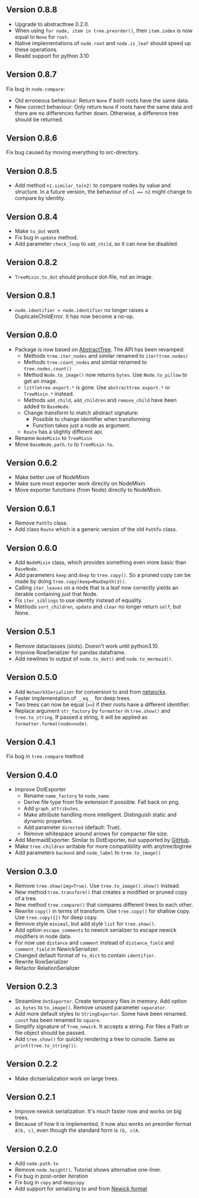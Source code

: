 ## Version 0.8.8 ##

- Upgrade to abstracttree 0.2.0.
- When using `for node, item in tree.preorder()`, then `item.index` is now equal to `None` for `root`.
- Native implementations of `node.root` and `node.is_leaf` should speed up these operations.
- Readd support for python 3.10

## Version 0.8.7 ##

Fix bug in `node.compare`:
- Old erroneous behaviour: Return `None` if both roots have the same data.
- New correct behaviour: Only return `None` if roots have the same data and there are no differences further down.
  Otherwise, a difference tree should be returned.

## Version 0.8.6 ##

Fix bug caused by moving everything to src-directory.

## Version 0.8.5 ##
- Add method `n1.similar_to(n2)` to compare nodes by value and structure.
  In a future version, the behaviour of `n1 == n2` might change to compare by identity.

## Version 0.8.4 ##
- Make `to_dot` work
- Fix bug in `update` method.
- Add parameter `check_loop` to `add_child`, so it can now be disabled.

## Version 0.8.2 ##
- `TreeMixin.to_dot` should produce dot-file, not an image.

## Version 0.8.1 ##
- `node.identifier = node.identifier` no longer raises a DuplicateChildError.
  It has now become a no-op.

## Version 0.8.0 ##
- Package is now based on [AbstractTree](https://github.com/lverweijen/AbstractTree).
  The API has been revamped:
  - Methods `tree.iter_nodes` and similar renamed to `iter(tree.nodes)`
  - Methods `tree.count_nodes` and similar renamed to `tree.nodes.count()`
  - Method `Node.to_image()` now returns `bytes`. Use `Node.to_pillow` to get an image.
  - `littletree.export.*` is gone. Use `abstracttree.export.*` or `TreeMixin.*` instead.
  - Methods `add_child`, `add_children` and `remove_child` have been added to `BaseNode`.
  - Change transform to match abstract signature:
    - Possible to change identifier when transforming
    - Function takes just a node as argument.
  - `Route` has a slightly different api.
- Rename `NodeMixin` to `TreeMixin`
- Move `BaseNode.path.to` to `TreeMixin.to`.

## Version 0.6.2 ##
- Make better use of NodeMixin
- Make sure most exporter work directly on NodeMixin
- Move exporter functions (from Node) directly to NodeMixin.

## Version 0.6.1 ##
- Remove `PathTo` class.
- Add class `Route` which is a generic version of the old `PathTo` class.

## Version 0.6.0 ##
- Add `NodeMixin` class, which provides something even more basic than `BaseNode`.
- Add parameters `keep` and `deep` to `tree.copy()`.
  So a pruned copy can be made by doing `tree.copy(keep=MaxDepth(3))`.
- Calling `iter_leaves` on a node that is a leaf
  now correctly yields an iterable containing just that Node.
- Fix `iter_siblings` to use identity instead of equality.
- Methods `sort_children`, `update` and `clear` no longer return `self`, but None.

## Version 0.5.1 ##
- Remove dataclasses (slots). Doesn't work until python3.10.
- Improve RowSerializer for pandas dataframe.
- Add newlines to output of `node.to_dot()` and `node.to_mermaid()`.

## Version 0.5.0 ##
- Add `NetworkXSerializer` for conversion to and from [networkx](https://networkx.org/).
- Faster implementation of `__eq__` for deep trees.
- Two trees can now be equal (`==`) if their roots have a different identifier. 
- Replace argument `str_factory` by `formatter` in `tree.show()` and `tree.to_string`.
  If passed a string, it will be applied as `formatter.format(node=node)`.

## Version 0.4.1 ##
Fix bug in `tree.compare` method

## Version 0.4.0 ##
- Improve DotExporter
  - Rename `name_factory` to `node_name`.
  - Derive file type from file extension if possible. Fall back on png.
  - Add `graph_attributes`.
  - Make attribute handling more intelligent. Distinguish static and dynamic properties.
  - Add parameter `directed` (default: True).
  - Remove whitespace around arrows for compacter file size.
- Add MermaidExporter. Similar to DotExporter, but supported by [GitHub](https://docs.github.com/en/get-started/writing-on-github/working-with-advanced-formatting/creating-diagrams).
- Make `tree.children` writable for more compatibility with anytree/bigtree
- Add parameters `backend` and `node_label` to `tree.to_image()`

## Version 0.3.0 ##
- Remove `tree.show(img=True)`. Use `tree.to_image().show()` instead.
- New method `tree.transform()` that creates a modified or pruned copy of a tree.
- New method `tree.compare()` that compares different trees to each other.
- Rewrite `copy()` in terms of transform.
  Use `tree.copy()` for shallow copy.
  Use `tree.copy({})` for deep copy.
- Remove style `minimal`, but add style `list` for `tree.show()`.
- Add option `escape_comments` to newick serializer to escape newick modifiers in node data.
- For now use `distance` and `comment` instead of `distance_field` and `comment_field` in NewickSerializer.
- Changed default format of `to_dict` to contain `identifier`.
- Rewrite RowSerializer
- Refactor RelationSerializer

## Version 0.2.3 ##
- Streamline `DotExporter`.
  Create temporary files in memory.
  Add option `as_bytes` to `to_image()`.
  Remove unused parameter `separator`.
- Add more default styles to `StringExporter`.
  Some have been renamed. `const` has been renamed to `square`.
- Simplify signature of `from_newick`. It accepts a string.
  For files a Path or file object should be passed.
- Add `tree.show()` for quickly rendering a tree to console.
  Same as `print(tree.to_string())`.

## Version 0.2.2 ##
- Make dictserialization work on large trees.

## Version 0.2.1 ##
- Improve newick serialization. It's much faster now and works on big trees.
- Because of how it is implemented, it now also works on preorder format `A(b, c)`, even though the standard form is `(b, c)A`.

## Version 0.2.0 ##
- Add `node.path.to`
- Remove `node.height()`. Tutorial shows alternative one-liner.
- Fix bug in post-order iteration
- Fix bug in `copy` and `deepcopy`
- Add support for serializing to and from [Newick format](https://evolution.genetics.washington.edu/phylip/newicktree.html)
 
